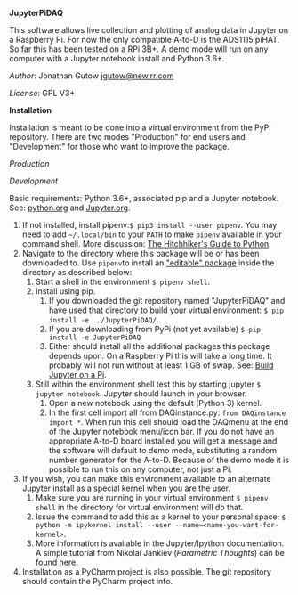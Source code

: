 **JupyterPiDAQ**

This software allows live collection and plotting of 
analog data in Jupyter on a Raspberry Pi.  For now the 
only compatible A-to-D is the ADS1115 piHAT.
So far this has been tested on a RPi 3B+. A demo mode will
run on any computer with a Jupyter notebook install and
Python 3.6+.

_Author_: Jonathan Gutow <jgutow@new.rr.com>

_License_: GPL V3+

**Installation**

Installation is meant to be done into a virtual environment
from the PyPi repository. There are two modes "Production" 
for end users and "Development" for those who want to
improve the package.

_Production_

_Development_

Basic requirements: Python 3.6+, associated
pip and a Jupyter notebook.
See: [python.org](https://python.org) and
[Jupyter.org](https://jupyter.org).

1. If not installed, install pipenv:`$ pip3 install --user pipenv`. You may
need to add `~/.local/bin` to your `PATH` to make `pipenv`
available in your command shell. More discussion: 
[The Hitchhiker's Guide to Python](https://docs.python-guide.org/dev/virtualenvs/).
1. Navigate to the directory where this package will be
or has been downloaded to. Use `pipenv`to install an 
["editable" package](https://pip.pypa.io/en/stable/reference/pip_install/#editable-installs) 
inside the directory as described below:
    1. Start a shell in the environment `$ pipenv shell`.
    1. Install using pip.
        1. If you downloaded the git repository named "JupyterPiDAQ"
        and have used that directory to build your virtual
        environment: `$ pip install -e ../JupyterPiDAQ/`.
        1. If you are downloading from PyPi (not yet available)
        `$ pip install -e JupyterPiDAQ`
        1. Either should install all the additional packages this
        package depends upon. On a Raspberry Pi this will take
        a long time. It probably will not run without at least 1 GB of swap. See: 
[Build Jupyter on a Pi](https://www.uwosh.edu/facstaff/gutow/computer-and-programming-how-tos/installing-jupyter-on-raspberrian).
    1. Still within the environment shell test
    this by starting jupyter `$ jupyter notebook`.
    Jupyter should launch in your browser.
        1. Open a new notebook using the default (Python 3) kernel.
        1. In the first cell import all from DAQinstance.py: `from DAQinstance import *`.
        When run this cell should load the DAQmenu at the end of the Jupyter notebook 
        menu/icon bar. If you do not have an appropriate A-to-D
        board installed you will get a message and the software
        will default to demo mode, substituting a random number
        generator for the A-to-D. Because of the demo mode it is
        possible to run this on any computer, not just a Pi.
1. If you wish, you can make this environment available to an alternate Jupyter
install as a special kernel when you are the user.
    1. Make sure you are running in your virtual environment `$ pipenv shell` in the directory for  virtual
    environment will do that.
    1. Issue the command to add this as a kernel to your personal space: 
    `$ python -m ipykernel install --user --name=<name-you-want-for-kernel>`.
    1. More information is available in the Jupyter/Ipython documentation. A simple tutorial from Nikolai Jankiev
    (_Parametric Thoughts_) can be found [here](https://janakiev.com/til/jupyter-virtual-envs/). 
1. Installation as a PyCharm project is also possible. The git repository should contain the PyCharm project info.

